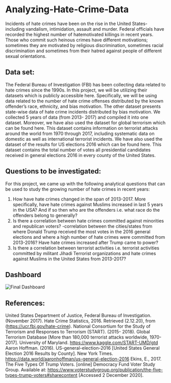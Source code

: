# Analyzing-Hate-Crime-Data
Incidents of hate crimes have been on the rise in the United States- including vandalism, intimidation, assault and murder. Federal officials have recorded the highest number of hatemotivated killings in recent years. Those who commit such heinous crimes have different motivations; sometimes they are motivated by religious discrimination, sometimes racial discrimination and sometimes from their hatred against people of different sexual orientations.

## Data set:
The Federal Bureau of Investigation (FBI) has been collecting data related to hate crimes since
the 1990s. In this project, we will be utilizing their datasets which is publicly accessible here.
Specifically, we will be using data related to the number of hate crime offenses distributed by the
known offender’s race, ethnicity, and bias motivation. The other dataset presents state-wise data
of hate crime incidents distributed by bias motivation. We collected 5 years of data (from 2013-
2017) and compiled it into one dataset.
Moreover, we have also used the dataset for global terrorism which can be found here. This
dataset contains information on terrorist attacks around the world from 1970 through 2017,
including systematic data on domestic as well as international terrorist incidents.
We have also used the dataset of the results for US elections 2016 which can be found here. This
dataset contains the total number of votes all presidential candidates received in general elections
2016 in every county of the United States.

## Questions to be investigated:
For this project, we came up with the following analytical questions that can be used to study the
growing number of hate crimes in recent years:
1. How have hate crimes changed in the span of 2013-2017. More specifically, have hate
crimes against Muslims increased in last 5 years in the USA? And if so then who are the
offenders i.e. what race do the offenders belong to generally?
2. Is there a correlation between hate crimes committed against minorities and republican
voters? -correlation between the cities/states from where Donald Trump received the
most votes in the 2016 general elections and where a high number of hate crimes were
committed from 2013-2016? Have hate crimes increased after Trump came to power?
3. Is there a correlation between terrorist activities i.e. terrorist activities committed by
militant Jihadi Terrorist organizations and hate crimes against Muslims in the United
States from 2013-2017?

## Dashboard
![Final Dashboard](https://user-images.githubusercontent.com/34956004/102812636-26a94300-43e9-11eb-97e4-a30d52c54e01.png)

## References:
United States Department of Justice, Federal Bureau of Investigation. (November 2017). Hate
Crime Statistics, 2016. Retrieved (2.12.20), from (https://ucr.fbi.gov/hate-crime).
National Consortium for the Study of Terrorism and Responses to Terrorism (START). (2015-
2018). Global Terrorism Database [More than 180,000 terrorist attacks worldwide, 1970-2017].
University of Maryland. https://www.kaggle.com/START-UMD/gtd
Aaron Hoffman. (2016). US-general-election-2016 [United States General Election 2016 Results
by County]. New York Times. https://data.world/aaronhoffman/us-general-election-2016
Ekins, E., 2017. The Five Types Of Trump Voters. [online] Democracy Fund Voter Study Group.
Available at: https://www.voterstudygroup.org/publication/the-five-types-trump-voters#sharecontent [Accessed 2 December 2020].
